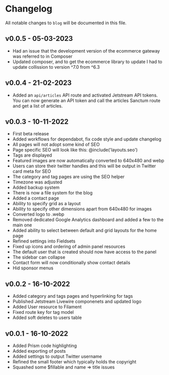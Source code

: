 # Changelog

All notable changes to `blog` will be documented in this file.

## v0.0.5 - 05-03-2023

- Had an issue that the development version of the ecommerce gateway was referred to in Composer
- Updated composer, and to get the ecommerce library to update I had to update collission to version ^7.0 from ^6.3

## v0.0.4 - 21-02-2023

- Added an `api/articles` API route and activated Jetstream API tokens. You can now generate an API token and call the articles Sanctum route and get a list of articles.

## v0.0.3 - 10-11-2022

- First beta release
- Added workflows for dependabot, fix code style and update changelog
- All pages will not adopt some kind of SEO
- Page specific SEO will look like this: @include('layouts.seo')
- Tags are displayed
- Featured images are now automatically converted to 640x480 and webp
- Users can store their twitter handles and this will be output in Twitter card meta for SEO
- The category and tag pages are using the SEO helper
- Timezone was adjusted
- Added backup system
- There is now a file system for the blog
- Added a contact page
- Ability to specify grid as a layout
- Ability to specify other dimensions apart from 640x480 for images
- Converted logo to .webp
- Removed dedicated Google Analytics dashboard and added a few to the main one
- Added ability to select between default and grid layouts for the home page
- Refined settings into Fieldsets
- Fixed up icons and ordering of admin panel resources
- The default user that is created should now have access to the panel
- The sidebar can collapse
- Contact form will now conditionally show contact details
- Hid sponsor menus


## v0.0.2 - 16-10-2022

- Added category and tags pages and hyperlinking for tags
- Published Jetstream Livewire componenets and updated logo
- Added User resource to Filament
- Fixed route key for tag model
- Added soft deletes to users table

## v0.0.1 - 16-10-2022

- Added Prism code highlighting
- Added exporting of posts
- Added settings to output Twitter username
- Refined the small footer which typically holds the copyright
- Squashed some $fillable and name => title issues
